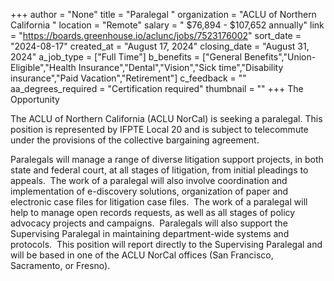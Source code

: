 +++
author = "None"
title = "Paralegal "
organization = "ACLU of Northern California "
location = "Remote"
salary = " $76,894 - $107,652 annually"
link = "https://boards.greenhouse.io/aclunc/jobs/7523176002"
sort_date = "2024-08-17"
created_at = "August 17, 2024"
closing_date = "August 31, 2024"
a_job_type = ["Full Time"]
b_benefits = ["General Benefits","Union-Eligible","Health Insurance","Dental","Vision","Sick time","Disability insurance","Paid Vacation","Retirement"]
c_feedback = ""
aa_degrees_required = "Certification required"
thumbnail = ""
+++
The Opportunity

The ACLU of Northern California (ACLU NorCal) is seeking a paralegal. This position is represented by IFPTE Local 20 and is subject to telecommute under the provisions of the collective bargaining agreement.

Paralegals will manage a range of diverse litigation support projects, in both state and federal court, at all stages of litigation, from initial pleadings to appeals.  The work of a paralegal will also involve coordination and implementation of e-discovery solutions, organization of paper and electronic case files for litigation case files.  The work of a paralegal will help to manage open records requests, as well as all stages of policy advocacy projects and campaigns.  Paralegals will also support the Supervising Paralegal in maintaining department-wide systems and protocols.  This position will report directly to the Supervising Paralegal and will be based in one of the ACLU NorCal offices (San Francisco, Sacramento, or Fresno).